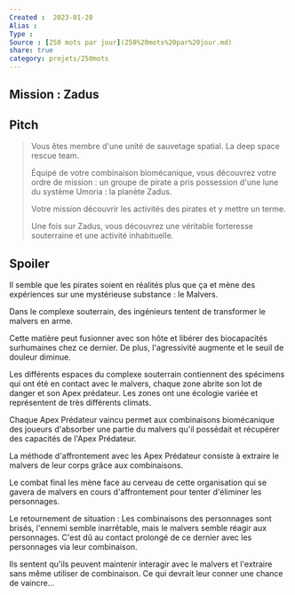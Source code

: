 ```yaml
---
Created :  2023-01-20
Alias :
Type : 
Source : [250 mots par jour](250%20mots%20par%20jour.md)
share: true
category: projets/250mots
---
```


## Mission : Zadus

## Pitch

>Vous êtes membre d'une unité de sauvetage spatial. La deep space rescue team. 
>
>Équipé de votre combinaison biomécanique, vous découvrez votre ordre de mission : un groupe de pirate a pris possession d'une lune du système Umoria : la planète Zadus. 
>
>Votre mission découvrir les activités des pirates et y mettre un terme.
>
>Une fois sur Zadus, vous découvrez une véritable forteresse souterraine et une activité inhabituelle.

## Spoiler

Il semble que les pirates soient en réalités plus que ça et mène des expériences sur une mystérieuse substance : le Malvers.

Dans le complexe souterrain, des ingénieurs tentent de transformer le malvers en arme. 

Cette matière peut fusionner avec son hôte et libérer des biocapacités surhumaines chez ce dernier. De plus, l'agressivité augmente et le seuil de douleur diminue.

Les différents espaces du complexe souterrain contiennent des spécimens qui ont été en contact avec le malvers, chaque zone abrite son lot de danger et son Apex prédateur. Les zones ont une écologie variée et représentent de très différents climats.

Chaque Apex Prédateur vaincu permet aux combinaisons biomécanique des joueurs d'absorber une partie du malvers qu'il possédait et récupérer des capacités de l'Apex Prédateur.

La méthode d'affrontement avec les Apex Prédateur consiste à extraire le malvers de leur corps grâce aux combinaisons.

Le combat final les mène face au cerveau de cette organisation qui se gavera de malvers en cours d'affrontement pour tenter d'éliminer les personnages.

Le retournement de situation : Les combinaisons des personnages sont brisés, l'ennemi semble inarrêtable, mais le malvers semble réagir aux personnages. C'est dû au contact prolongé de ce dernier avec les personnages via leur combinaison. 

Ils sentent qu'ils peuvent maintenir interagir avec le malvers et l'extraire sans même utiliser de combinaison. Ce qui devrait leur conner une chance de vaincre...


